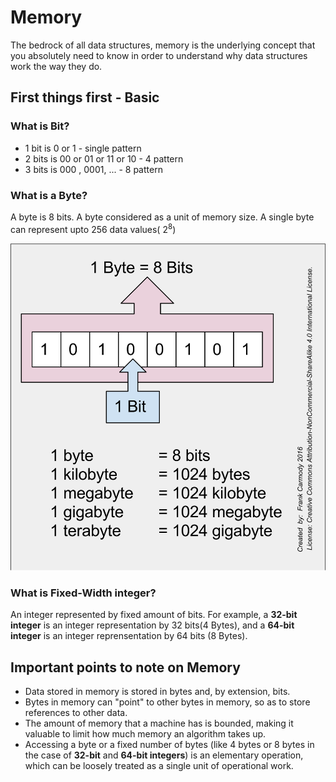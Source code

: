 # Memory

The bedrock of all data structures, memory is the underlying concept that you absolutely need to know in order to understand why data structures work the way they do.

## First things first - Basic

### What is Bit?

- 1 bit is 0 or 1 - single pattern
- 2 bits is 00 or 01 or 11 or 10 - 4 pattern
- 3 bits is 000 , 0001, ...  - 8 pattern

### What is a Byte?

A byte is 8 bits. A byte considered as a unit of memory size. A single byte can represent upto 256 data values( 2<sup>8</sup>)

![Problem](../images/BitsAndBytes.svg.png "ProblemStatement")

### What is Fixed-Width integer?

An integer represented by fixed amount of bits. For example, a **32-bit integer** is an integer representation by 32 bits(4 Bytes), and a **64-bit integer** is an integer reprensentation by 64 bits (8 Bytes).

## Important points to note on Memory

- Data stored in memory is stored in bytes and, by extension, bits.
- Bytes in memory can "point" to other bytes in memory, so as to store references to other data.
- The amount of memory that a machine has is bounded, making it valuable to limit how much memory an algorithm takes up.
- Accessing a byte or a fixed number of bytes (like 4 bytes or 8 bytes in the case of **32-bit** and **64-bit integers**) is an elementary operation, which can be loosely treated as a single unit of operational work.
